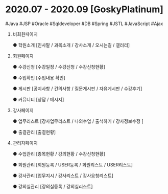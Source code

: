 
#  2020.07 - 2020.09 [GoskyPlatinum]

#Java #JSP #Oracle #Sqldeveloper #DB #Spring #JSTL #JavaScript #Ajax

1. 비회원페이지

    ● 학원소개 [인사말 / 과목소개 / 강사소개 / 오시는길 / 갤러리]
    
  
2. 회원페이지

    ● 수강신청 [수강일정 / 수강신청 / 수강신청현황]
 
    ● 수업확인 [수업내용 확인]
  
    ● 게시판 [공지사항 / 건의사항 / 질문게시판 / 자유게시판 / 수강후기]
  
    ● 커뮤니티 [상담 / 메시지]
    
  
3. 강사페이지

    ● 업무리스트 [강사업무리스트 / 나의수업 / 출석하기 / 강사정보수정 ]

    ● 출결관리 [출결현황]
    
  
4. 관리자페이지

    ● 수업관리 [종목현황 / 강의현황 / 수강신청현황]

    ● 회원관리 [회원등록 / USER등록 / 회원리스트 / USER리스트]
  
    ● 강사관리 [업무지시 / 강사리스트 / 강사요청리스트]
  
    ● 강의실관리 [강의실등록 / 강의실리스트]
